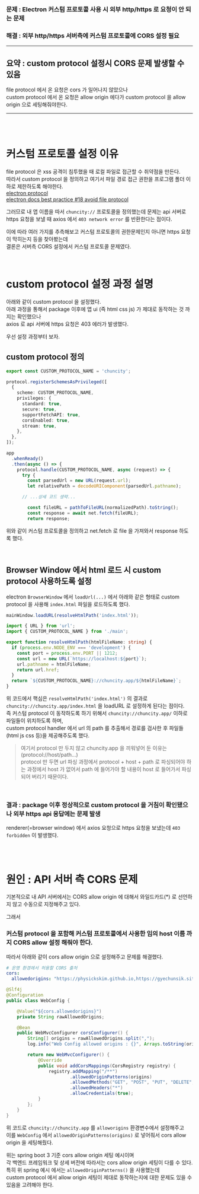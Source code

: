 ### 문제 : Electron 커스텀 프로토콜 사용 시 외부 http/https 로 요청이 안 되는 문제    
### 해결 : 외부 http/https 서버측에 커스텀 프로토콜에 CORS 설정 필요  

---

## 요약 : custom protocol 설정시 CORS 문제 발생할 수 있음  

file protocol 에서 온 요청은 cors 가 일어나지 않았으나  
custom protocol 에서 온 요청은 allow origin 에다가 custom protocol 을 allow origin 으로 세팅해줘야한다.   
  
---

<br><br>

# 커스텀 프로토콜 설정 이유  

file protocol 은 xss 공격이 침투했을 때 로컬 파일로 접근할 수 취약점을 만든다.    
따라서 custom protocol 을 정의하고 여기서 파일 경로 접근 권한을 프로그램 폴더 이하로 제한하도록 해야한다.  
[electron protocol](https://www.electronjs.org/docs/latest/api/protocol)  
[electron docs best practice #18 avoid file protocol](https://www.electronjs.org/docs/latest/tutorial/security#18-avoid-usage-of-the-file-protocol-and-prefer-usage-of-custom-protocols)  
  
그러므로 내 앱 이름을 따서 `chuncity://` 프로토콜을 정의했는데 문제는 api 서버로 https 요청을 보낼 때 axios 에서 `403 network error` 를 반환한다는 점이다.  
  
이에 따라 여러 가지를 추측해보고 커스텀 프로토콜의 권한문제인지 아니면 https 요청이 막히는지 등을 찾아봤는데  
결론은 서버측 CORS 설정에서 커스텀 프로토콜 문제였다.  

<br>  

# custom protocol 설정 과정 설명 

아래와 같이 custom protocol 을 설정했다.  
아래 과정을 통해서 package 이후에 앱 ui (즉 html css js) 가 제대로 동작하는 것 까지는 확인했으나  
axios 로 api 서버에 https 요청은 403 에러가 발생했다.  
  
우선 설정 과정부터 보자.  
  
## custom protocol 정의

```typescript
export const CUSTOM_PROTOCOL_NAME = 'chuncity';

protocol.registerSchemesAsPrivileged([
  {
    scheme: CUSTOM_PROTOCOL_NAME,
    privileges: {
      standard: true,
      secure: true,
      supportFetchAPI: true,
      corsEnabled: true,
      stream: true,
    },
  },
]);
```

```typescript
app
  .whenReady()
  .then(async () => {
    protocol.handle(CUSTOM_PROTOCOL_NAME, async (request) => {
      try {
        const parsedUrl = new URL(request.url);
        let relativePath = decodeURIComponent(parsedUrl.pathname);

      // ...상세 코드 생략...

        const fileURL = pathToFileURL(normalizedPath).toString();
        const response = await net.fetch(fileURL);
        return response;
```

위와 같이 커스텀 프로토콜을 정의하고 net.fetch 로 file 을 가져와서 response 하도록 했다.  
  
<br>  

## Browser Window 에서 html 로드 시 custom protocol 사용하도록 설정    


electron `BrowserWindow` 에서 `loadUrl(...)` 에서 아래와 같은 형태로 custom protocol 을 사용해 `index.html` 파일을 로드하도록 했다.   
  
```typescript
mainWindow.loadURL(resolveHtmlPath('index.html'));
```

```typescript
import { URL } from 'url';
import { CUSTOM_PROTOCOL_NAME } from './main';

export function resolveHtmlPath(htmlFileName: string) {
  if (process.env.NODE_ENV === 'development') {
    const port = process.env.PORT || 1212;
    const url = new URL(`https://localhost:${port}`);
    url.pathname = htmlFileName;
    return url.href;
  }
  return `${CUSTOM_PROTOCOL_NAME}://chuncity.app/${htmlFileName}`;
}
```

위 코드에서 핵심은 `resolveHtmlPath('index.html')` 의 결과로 `chuncity://chuncity.app/index.html` 을 loadURL 로 설정하게 된다는 점이다.  
즉 커스텀 protocol 이 동작하도록 하기 위해서 `chuncity://chuncity.app/` 이하로 파일들이 위치하도록 하며,  
custom protocol handler 에서 url 의 path 를 추출해서 경로를 검사한 후 파일들(html js css 등)을 제공해주도록 했다.  
  
> 여기서 protocol 만 두지 않고 chuncity.app 을 끼워넣어 둔 이유는 (protocol://host/path...)  
> protocol 만 두면 url 파싱 과정에서 protocol + host + path 로 파싱되어야 하는 과정에서 host 가 없어서 path 에 들어가야 할 내용이 host 로 들어가서 파싱되어 버리기 때문이다.   
  
<br>  

### 결과 : package 이후 정상적으로 custom protocol 을 거침이 확인됐으나 외부 https api 응답에는 문제 발생   

renderer(=browser window) 에서 axios 요청으로 https 요청을 보냈는데 `403 forbidden` 이 발생했다.  
  
<br><br>  

# 원인 : API 서버 측 CORS 문제  

기본적으로 내 API 서버에서는 CORS allow origin 에 대해서 와일드카드(*) 로 선언하지 않고 수동으로 지정해주고 있다.  

그래서  

### 커스텀 protocol 을 포함해 커스텀 프로토콜에서 사용한 임의 host 이름 까지 CORS allow 설정 해줘야 한다.  
  
따라서 아래와 같이 cors allow origin 으로 설정해주고 문제를 해결했다. 

```yaml
# 운영 환경에서 허용할 CORS 출처
cors:
  allowedorigins: "https://physickskim.github.io,https://gyechunsik.site,https://static.gyechunsik.site,chuncity://chuncity.app"
```

```java
@Slf4j
@Configuration
public class WebConfig {

    @Value("${cors.allowedorigins}")
    private String rawAllowedOrigins;

    @Bean
    public WebMvcConfigurer corsConfigurer() {
        String[] origins = rawAllowedOrigins.split(",");
        log.info("Web Config allowed origins : {}", Arrays.toString(origins));

        return new WebMvcConfigurer() {
            @Override
            public void addCorsMappings(CorsRegistry registry) {
                registry.addMapping("/**")
                        .allowedOriginPatterns(origins)
                        .allowedMethods("GET", "POST", "PUT", "DELETE", "PATCH", "OPTIONS")
                        .allowedHeaders("*")
                        .allowCredentials(true);
            }
        };
    }
}
```

위 코드로 `chuncity://chuncity.app` 를 `alloworigins` 환경변수에서 설정해주고       
이를 `WebConfig` 에서 `allowedOriginPatterns(origins)` 로 넣어줘서 cors allow origin 을 세팅해줬다.   
  
위는 spring boot 3 기준 cors allow origin 세팅 예시이며  
각 백엔드 프레임워크 및 상세 버전에 따라서는 cors allow origin 세팅이 다를 수 있다.  
특히 위 spring 예시 에서는 `allowedOriginPatterns()` 을 사용했는데  
custom protocol 에서 allow origin 세팅이 제대로 동작하는지에 대한 문제도 있을 수 있음을 고려해야 한다.  
